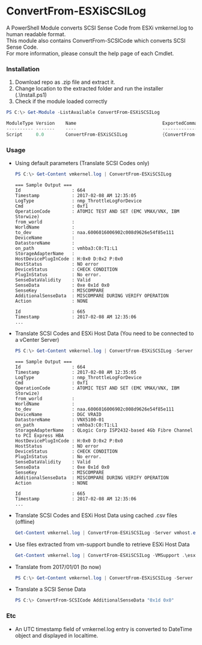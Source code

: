 
# ConvertFrom-ESXiSCSILog

A PowerShell Module converts SCSI Sense Code from ESXi vmkernel.log to human readable format.  
This module also contains ConvertFrom-SCSICode which converts SCSI Sense Code.  
For more information, please consult the help page of each Cmdlet.



### Installation

1. Download repo as .zip file and extract it.
2. Change location to the extracted folder and run the installer (.\Install.ps1)
3. Check if the module loaded correctly

```powershell
PS C:\> Get-Module -ListAvailable ConvertFrom-ESXiSCSILog

ModuleType Version    Name                                ExportedCommands
---------- -------    ----                                ----------------
Script     0.0        ConvertFrom-ESXiSCSILog             {ConvertFrom-ESXiSCSILog, ConvertFrom-SCSICode}
```



### Usage

* Using default parameters (Translate SCSI Codes only)

  ```powershell
  PS C:\> Get-Content vmkernel.log | ConvertFrom-ESXiSCSILog
  ```

  ```
  === Sample Output ===
  Id                   : 664
  Timestamp            : 2017-02-08 AM 12:35:05
  LogType              : nmp_ThrottleLogForDevice
  Cmd                  : 0xf1
  OperationCode        : ATOMIC TEST AND SET (EMC VMAX/VNX, IBM Storwize)
  from_world           :
  WorldName            :
  to_dev               : naa.6006016006902c008d9626e54f85e111
  DeviceName           : 
  DatastoreName        : 
  on_path              : vmhba3:C0:T1:L1
  StorageAdapterName   : 
  HostDevicePlugInCode : H:0x0 D:0x2 P:0x0
  HostStatus           : NO error
  DeviceStatus         : CHECK CONDITION
  PlugInStatus         : No error.
  SenseDataValidity    : Valid
  SenseData            : 0xe 0x1d 0x0
  SenseKey             : MISCOMPARE
  AdditionalSenseData  : MISCOMPARE DURING VERIFY OPERATION
  Action               : NONE

  Id                   : 665
  Timestamp            : 2017-02-08 AM 12:35:06
  ...
  ```



* Translate SCSI Codes and ESXi Host Data (You need to be connected to a vCenter Server)

  ```powershell
  PS C:\> Get-Content vmkernel.log | ConvertFrom-ESXiSCSILog -Server vmhost.example.com
  ```

  ```
  === Sample Output ===
  Id                   : 664
  Timestamp            : 2017-02-08 AM 12:35:05
  LogType              : nmp_ThrottleLogForDevice
  Cmd                  : 0xf1
  OperationCode        : ATOMIC TEST AND SET (EMC VMAX/VNX, IBM Storwize)
  from_world           :
  WorldName            :
  to_dev               : naa.6006016006902c008d9626e54f85e111
  DeviceName           : DGC VRAID
  DatastoreName        : VNX5100-01
  on_path              : vmhba3:C0:T1:L1
  StorageAdapterName   : QLogic Corp ISP2432-based 4Gb Fibre Channel to PCI Express HBA
  HostDevicePlugInCode : H:0x0 D:0x2 P:0x0
  HostStatus           : NO error
  DeviceStatus         : CHECK CONDITION
  PlugInStatus         : No error.
  SenseDataValidity    : Valid
  SenseData            : 0xe 0x1d 0x0
  SenseKey             : MISCOMPARE
  AdditionalSenseData  : MISCOMPARE DURING VERIFY OPERATION
  Action               : NONE

  Id                   : 665
  Timestamp            : 2017-02-08 AM 12:35:06
  ...
  ```



* Translate SCSI Codes and ESXi Host Data using cached .csv files (offline)

  ```powershell
  Get-Content vmkernel.log | ConvertFrom-ESXiSCSILog -Server vmhost.example.com -UseCache
  ```



* Use files extracted from vm-support bundle to retrieve ESXi Host Data

  ```powershell
  Get-Content vmkernel.log | ConvertFrom-ESXiSCSILog -VMSupport .\esx-vmhost-2017-09-06--00.38
  ```



* Translate from 2017/01/01 (to now)

  ```powershell
  PS C:\> Get-Content vmkernel.log | ConvertFrom-ESXiSCSILog -Server vmhost.example.com -Start 2017/01/01
  ```



* Translate a SCSI Sense Data

  ```powershell
  PS C:\> ConvertFrom-SCSICode AdditionalSenseData "0x1d 0x0"
  ```



### Etc

* An UTC timestamp field of vmkernel.log entry is converted to DateTime object and displayed in localtime.
